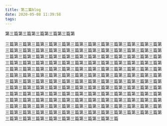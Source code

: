 ```yaml
---
title: 第二篇blog
date: 2020-05-08 11:39:58
tags:
---
```


第三篇第三篇第三篇第三篇第三篇第
<!-- more -->三篇第三篇第三篇第三篇第三篇第三篇第三篇第三篇第三篇第三篇第三篇第三篇第三篇第三篇第三篇第三篇第三篇第三篇第三篇第三篇第三篇第三篇第三篇第三篇第三篇第三篇第三篇第三篇第三篇第三篇第三篇第三篇第三篇第三篇第三篇第三篇第三篇第三篇第三篇第三篇第三篇第三篇第三篇第三篇第三篇第三篇第三篇第三篇第三篇第三篇第三篇第三篇第三篇第三篇第三篇第三篇第三篇第三篇第三篇第三篇第三篇第三篇第三篇第三篇第三篇第三篇第三篇第三篇第三篇第三篇第三篇第三篇第三篇第三篇第三篇第三篇第三篇第三篇第三篇第三篇第三篇第三篇第三篇第三篇第三篇第三篇第三篇第三篇第三篇第三篇第三篇第三篇第三篇第三篇第三篇第三篇第三篇第三篇第三篇第三篇第三篇第三篇第三篇第三篇第三篇第三篇第三篇第三篇第三篇第三篇第三篇第三篇第三篇第三篇第三篇第三篇第三篇第三篇第三篇第三篇第三篇第三篇第三篇第三篇第三篇第三篇第三篇第三篇第三篇第三篇第三篇第三篇第三篇第三篇第三篇第三篇第三篇第三篇第三篇第三篇第三篇第三篇第三篇第三篇第三篇第三篇第三篇第三篇第三篇第三篇第三篇第三篇第三篇